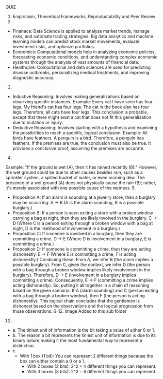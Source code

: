 

















QUIZ


1. Empiricism, Theoretical Frameworks, Reproductability and Peer Review
2. 
* Finanace: Data Science is applied to analyze market trends, manage risks, and automate trading strategies. Big data analytics and machine learning models can predict stock market movements, evaluate investment risks, and optimize portfolios.
* Economics: Computational models help in analyzing economic policies, forecasting economic conditions, and understanding complex economic systems through the analysis of vast amounts of financial data.
* Healthcare: Computational and data sciences are used for predicting disease outbreaks, personalizing medical treatments, and improving diagnostic accuracy.
3. 
* Inductive Reasoning: Involves making generalizations based on observing specific instances. Example: Every cat I have seen has four legs. My friend's cat has four legs. The cat in the book also has four legs. Therefore, all cats have four legs. This conclusion is probable, except that there might exist a cat that does not fit this generalization due to mutation or injury.
* Deductive Reasoning: Involves starting with a hypothesis and examining the possibilities to reach a specific, logical conclusion. Example: All birds have feathers. A penguin is a bird. Therefore, a penguin has feathers. If the premises are true, the conclusion must also be true. It provides a conclusive proof, assuming the premises are accurate.
4. 
Example: "If the ground is wet (A), then it has rained recently (B)." However, the wet ground could be due to other causes besides rain, such as a sprinkler system, a spilled bucket of water, or even morning dew. The presence of a wet ground (A) does not physically cause the rain (B); rather, it's merely associated with one possible cause of the wetness.
5. 
* Proposition A: If an alarm is sounding at a jewelry store, then a burglary may be occurring. A → B (A is the alarm sounding, B is a possible burglary.)
* Proposition B: If a person is seen exiting a store with a broken window carrying a bag at night, then they are likely involved in the burglary. C → D (Where C is a person exiting through a broken window with a bag at night, D is the likelihood of involvement in a burglary.)
* Proposition C: If someone is involved in a burglary, then they are committing a crime. D → E (Where D is involvement in a burglary, E is committing a crime.)
* Proposition D: If someone is committing a crime, then they are acting dishonestly. E → F (Where E is committing a crime, F is acting dishonestly.)
Combining these: From A, we infer B (the alarm implies a possible burglary). From C, given the context, we infer D (the person with a bag through a broken window implies likely involvement in the burglary). Therefore, D → E (involvement in a burglary implies committing a crime). Consequently, E → F (committing a crime implies acting dishonestly). So, putting it all together in a chain of reasoning based on the given scenario: If A (alarm sounding) and C (person exiting with a bag through a broken window), then F (the person is acting dishonestly). This logical chain concludes that the gentleman is dishonest based on the observations and the logical progression from those observations.
6-12. Image Added to this sub folder
12. 
* a. The tiniest unit of information is the bit taking a value of either 0 or 1.
* b. The reason a bit represents the tiniest unit of information is due to its binary nature,making it the most fundamental way to represent a distinction.
* c.
    * With 1 box (1 bit): You can represent 2 different things because the box can either contain a 0 or a 1.
        * With 2 boxes (2 bits): 2^2 = 4 different things you can represent.
        * With 3 boxes (3 bits): 2^3 = 8 different things you can represent.

